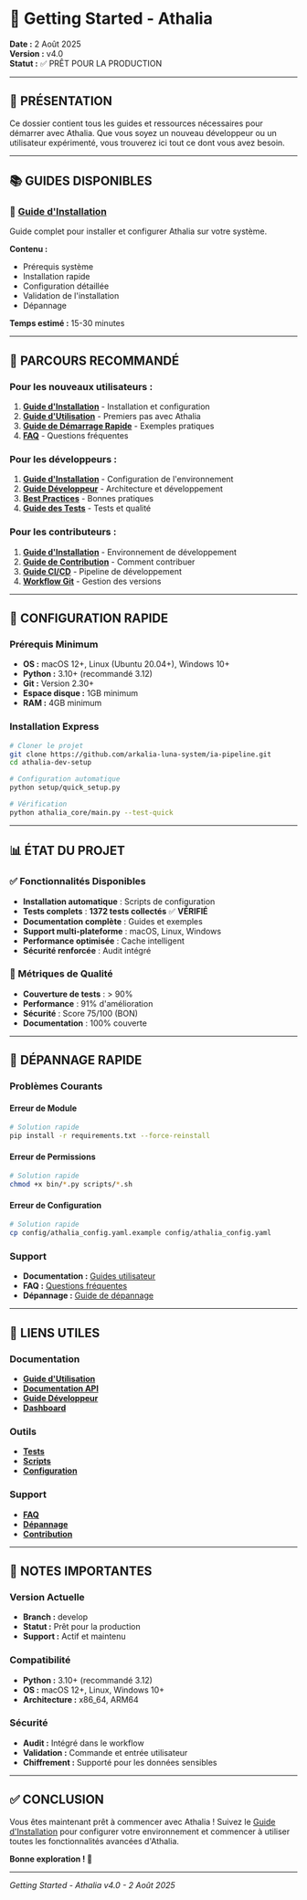 # 🚀 Getting Started - Athalia

**Date :** 2 Août 2025  
**Version :** v4.0  
**Statut :** ✅ PRÊT POUR LA PRODUCTION

---

## 🎯 **PRÉSENTATION**

Ce dossier contient tous les guides et ressources nécessaires pour démarrer avec Athalia. Que vous soyez un nouveau développeur ou un utilisateur expérimenté, vous trouverez ici tout ce dont vous avez besoin.

---

## 📚 **GUIDES DISPONIBLES**

### **🚀 [Guide d'Installation](INSTALLATION.md)**
Guide complet pour installer et configurer Athalia sur votre système.

**Contenu :**
- Prérequis système
- Installation rapide
- Configuration détaillée
- Validation de l'installation
- Dépannage

**Temps estimé :** 15-30 minutes

---

## 🎯 **PARCOURS RECOMMANDÉ**

### **Pour les nouveaux utilisateurs :**
1. **[Guide d'Installation](INSTALLATION.md)** - Installation et configuration
2. **[Guide d'Utilisation](../../USER_GUIDES/USAGE.md)** - Premiers pas avec Athalia
3. **[Guide de Démarrage Rapide](../../USER_GUIDES/QUICK_START.md)** - Exemples pratiques
4. **[FAQ](../../USER_GUIDES/FAQ.md)** - Questions fréquentes

### **Pour les développeurs :**
1. **[Guide d'Installation](INSTALLATION.md)** - Configuration de l'environnement
2. **[Guide Développeur](../../DEVELOPER/GUIDES/DEVELOPER_GUIDE.md)** - Architecture et développement
3. **[Best Practices](../../DEVELOPER/BEST_PRACTICES.md)** - Bonnes pratiques
4. **[Guide des Tests](../../DEVELOPER/GUIDES/TESTS_GUIDE.md)** - Tests et qualité

### **Pour les contributeurs :**
1. **[Guide d'Installation](INSTALLATION.md)** - Environnement de développement
2. **[Guide de Contribution](../../USER_GUIDES/CONTRIBUTING.md)** - Comment contribuer
3. **[Guide CI/CD](../../DEVELOPER/GUIDES/CI_CD_PROFESSIONAL_GUIDE.md)** - Pipeline de développement
4. **[Workflow Git](../../DEVELOPER/UTILITIES/GIT_WORKFLOW.md)** - Gestion des versions

---

## 🔧 **CONFIGURATION RAPIDE**

### **Prérequis Minimum**
- **OS :** macOS 12+, Linux (Ubuntu 20.04+), Windows 10+
- **Python :** 3.10+ (recommandé 3.12)
- **Git :** Version 2.30+
- **Espace disque :** 1GB minimum
- **RAM :** 4GB minimum

### **Installation Express**
```bash
# Cloner le projet
git clone https://github.com/arkalia-luna-system/ia-pipeline.git
cd athalia-dev-setup

# Configuration automatique
python setup/quick_setup.py

# Vérification
python athalia_core/main.py --test-quick
```

---

## 📊 **ÉTAT DU PROJET**

### **✅ Fonctionnalités Disponibles**
- **Installation automatique** : Scripts de configuration
- **Tests complets** : **1372 tests collectés** ✅ **VÉRIFIÉ**
- **Documentation complète** : Guides et exemples
- **Support multi-plateforme** : macOS, Linux, Windows
- **Performance optimisée** : Cache intelligent
- **Sécurité renforcée** : Audit intégré

### **🎯 Métriques de Qualité**
- **Couverture de tests** : > 90%
- **Performance** : 91% d'amélioration
- **Sécurité** : Score 75/100 (BON)
- **Documentation** : 100% couverte

---

## 🚨 **DÉPANNAGE RAPIDE**

### **Problèmes Courants**

#### **Erreur de Module**
```bash
# Solution rapide
pip install -r requirements.txt --force-reinstall
```

#### **Erreur de Permissions**
```bash
# Solution rapide
chmod +x bin/*.py scripts/*.sh
```

#### **Erreur de Configuration**
```bash
# Solution rapide
cp config/athalia_config.yaml.example config/athalia_config.yaml
```

### **Support**
- **Documentation :** [Guides utilisateur](../../USER_GUIDES/)
- **FAQ :** [Questions fréquentes](../../USER_GUIDES/FAQ.md)
- **Dépannage :** [Guide de dépannage](../../USER_GUIDES/TROUBLESHOOTING.md)

---

## 🔗 **LIENS UTILES**

### **Documentation**
- [**Guide d'Utilisation**](../../USER_GUIDES/USAGE.md)
- [**Documentation API**](../../API/)
- [**Guide Développeur**](../../DEVELOPER/)
- [**Dashboard**](../../dashboard/)

### **Outils**
- [**Tests**](../../tests/)
- [**Scripts**](../../bin/)
- [**Configuration**](../../config/)

### **Support**
- [**FAQ**](../../USER_GUIDES/FAQ.md)
- [**Dépannage**](../../USER_GUIDES/TROUBLESHOOTING.md)
- [**Contribution**](../../USER_GUIDES/CONTRIBUTING.md)

---

## 📝 **NOTES IMPORTANTES**

### **Version Actuelle**
- **Branch :** develop
- **Statut :** Prêt pour la production
- **Support :** Actif et maintenu

### **Compatibilité**
- **Python :** 3.10+ (recommandé 3.12)
- **OS :** macOS 12+, Linux, Windows 10+
- **Architecture :** x86_64, ARM64

### **Sécurité**
- **Audit :** Intégré dans le workflow
- **Validation :** Commande et entrée utilisateur
- **Chiffrement :** Supporté pour les données sensibles

---

## ✅ **CONCLUSION**

Vous êtes maintenant prêt à commencer avec Athalia ! Suivez le [Guide d'Installation](INSTALLATION.md) pour configurer votre environnement et commencer à utiliser toutes les fonctionnalités avancées d'Athalia.

**Bonne exploration ! 🚀**

---

*Getting Started - Athalia v4.0 - 2 Août 2025* 